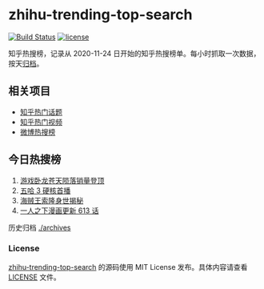 # zhihu-trending-top-search

[![Build Status](https://github.com/justjavac/zhihu-trending-top-search/workflows/ci/badge.svg?branch=main)](https://github.com/justjavac/zhihu-trending-top-search/actions)
[![license](https://img.shields.io/github/license/justjavac/zhihu-trending-top-search)](https://github.com/justjavac/zhihu-trending-top-search/blob/main/LICENSE)

知乎热搜榜，记录从 2020-11-24 日开始的知乎热搜榜单。每小时抓取一次数据，按天[归档](./archives)。

## 相关项目

- [知乎热门话题](https://github.com/justjavac/zhihu-trending-hot-questions)
- [知乎热门视频](https://github.com/justjavac/zhihu-trending-hot-video)
- [微博热搜榜](https://github.com/justjavac/weibo-trending-hot-search)

## 今日热搜榜

<!-- BEGIN -->
<!-- 最后更新时间 Sat Mar 04 2023 00:10:07 GMT+0800 (China Standard Time) -->

1. [游戏卧龙苍天陨落销量登顶](https://www.zhihu.com/search?q=%E6%B8%B8%E6%88%8F%E5%8D%A7%E9%BE%99%E8%8B%8D%E5%A4%A9%E9%99%A8%E8%90%BD%E9%94%80%E9%87%8F%E7%99%BB%E9%A1%B6)
1. [五哈 3 硬核首播](https://www.zhihu.com/search?q=%E4%BA%94%E5%93%88%203%20%E7%A1%AC%E6%A0%B8%E9%A6%96%E6%92%AD)
1. [海贼王索隆身世揭秘](https://www.zhihu.com/search?q=%E6%B5%B7%E8%B4%BC%E7%8E%8B%E7%B4%A2%E9%9A%86%E8%BA%AB%E4%B8%96%E6%8F%AD%E7%A7%98)
1. [一人之下漫画更新 613 话](https://www.zhihu.com/search?q=%E4%B8%80%E4%BA%BA%E4%B9%8B%E4%B8%8B%E6%BC%AB%E7%94%BB%E6%9B%B4%E6%96%B0%20613%20%E8%AF%9D)

<!-- END -->

历史归档 [./archives](./archives)

### License

[zhihu-trending-top-search](https://github.com/justjavac/zhihu-trending-top-search) 的源码使用 MIT License
发布。具体内容请查看 [LICENSE](./LICENSE) 文件。
